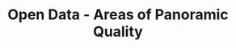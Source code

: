 ---
schema: default
title: Open Data - Areas of Panoramic Quality
organization: Argyll and Bute Council
notes: >-
    Areas of Panoramic Quality designated in the Argyll and Bute adopted Local Development Plan 2015. These are areas of regional importance in terms of their landscape quality which were previously identified as ‘Regional Scenic Areas’ in the former Strathclyde Structure Plan
resources:
  - name: Open Data - Areas of Panoramic Quality FEATURE LAYER
  - url: >-
      
  - format: FEATURE LAYER
license: 
category:

  - LDP
  - Local Development Plan
  - Landscape
  - Environment
  - Planning
maintainer: Argyll and Bute Council
maintainer_email: someone@example.com
---